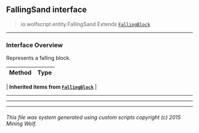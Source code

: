 ## FallingSand __interface__

>io.wolfscript.entity.FallingSand
>Extends [`FallingBlock`](FallingBlock.md)

---

### Interface Overview

Represents a falling block.

Method | Type   
--- | :--- 
 |
__Inherited items from [`FallingBlock`](FallingBlock.md)__ |





---

---


---


###### This file was system generated using custom scripts copyright (c) 2015 Mining Wolf.
	

